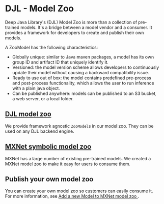 # DJL - Model Zoo

Deep Java Library's (DJL) Model Zoo is more than a collection of pre-trained models. It's a bridge between a model vendor and a consumer. It provides a framework for developers to create and publish their own models. 

A ZooModel has the following
characteristics:
- Globally unique: similar to Java maven packages, a model has its own group ID and artifact ID that uniquely identify it.
- Versioned: the model version scheme allows developers to continuously update their model without causing a backward compatibility issue.
- Ready to use out of box: the model contains predefined pre-process and post-process functionality, which
allows the user to run inference with a plain java object. 
- Can be published anywhere: models can be published to an S3 bucket, a web server, or a local folder.

## [DJL model zoo](../model-zoo/README.md)

We provide framework agnostic `ZooModel`s in our model zoo. They can be used on any DJL backend engine.

## [MXNet symbolic model zoo](../mxnet/mxnet-model-zoo/README.md)

MXNet has a large number of existing pre-trained models. We created a MXNet model zoo to make it easy for users to consume them.

## Publish your own model zoo
You can create your own model zoo so customers can easily consume it.
For more information, see [Add a new Model to MXNet model zoo ](development/add_model_to_model-zoo.md).
